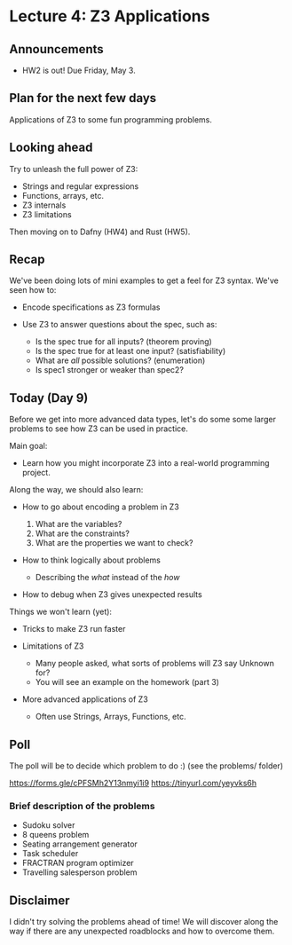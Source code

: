 # Lecture 4: Z3 Applications

## Announcements

- HW2 is out! Due Friday, May 3.

## Plan for the next few days

Applications of Z3 to some fun programming problems.

## Looking ahead

Try to unleash the full power of Z3:
- Strings and regular expressions
- Functions, arrays, etc.
- Z3 internals
- Z3 limitations

Then moving on to Dafny (HW4) and Rust (HW5).

## Recap

We've been doing lots of mini examples to get a feel for Z3 syntax.
We've seen how to:

- Encode specifications as Z3 formulas

- Use Z3 to answer questions about the spec, such as:

  + Is the spec true for all inputs? (theorem proving)
  + Is the spec true for at least one input? (satisfiability)
  + What are *all* possible solutions? (enumeration)
  + Is spec1 stronger or weaker than spec2?

## Today (Day 9)

Before we get into more advanced data types, let's do some
some larger problems to see how Z3 can be used in practice.

Main goal:
- Learn how you might incorporate Z3 into a real-world
  programming project.

Along the way, we should also learn:

- How to go about encoding a problem in Z3
  1. What are the variables?
  2. What are the constraints?
  3. What are the properties we want to check?

- How to think logically about problems
  + Describing the *what* instead of the *how*

- How to debug when Z3 gives unexpected results

Things we won't learn (yet):

- Tricks to make Z3 run faster

- Limitations of Z3
  + Many people asked, what sorts of problems will Z3 say Unknown for?
  + You will see an example on the homework (part 3)

- More advanced applications of Z3
  + Often use Strings, Arrays, Functions, etc.

## Poll

The poll will be to decide which problem to do :)
(see the problems/ folder)

https://forms.gle/cPFSMh2Y13nmyi1i9
https://tinyurl.com/yeyvks6h

### Brief description of the problems

- Sudoku solver
- 8 queens problem
- Seating arrangement generator
- Task scheduler
- FRACTRAN program optimizer
- Travelling salesperson problem

## Disclaimer

I didn't try solving the problems ahead of time!
We will discover along the way if there are any unexpected
roadblocks and how to overcome them.
